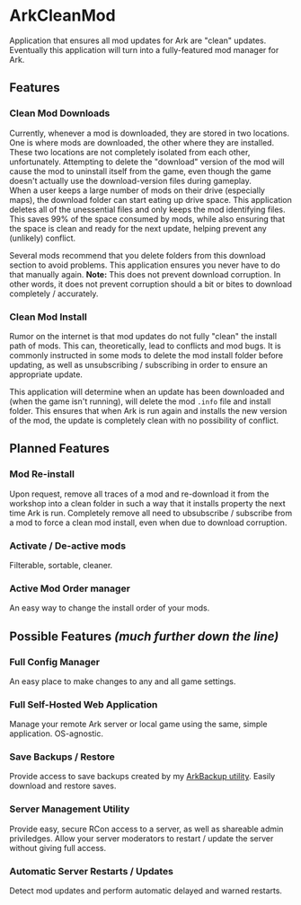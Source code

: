 # ArkCleanMod
Application that ensures all mod updates for Ark are "clean" updates.
Eventually this application will turn into a fully-featured mod manager for Ark.

## Features

### Clean Mod Downloads
Currently, whenever a mod is downloaded, they are stored in two locations.  
One is where mods are downloaded, the other where they are installed.
These two locations are not completely isolated from each other, unfortunately.
Attempting to delete the "download" version of the mod will cause the mod to uninstall itself from the game, even though the game
doesn't actually use the download-version files during gameplay.  
When a user keeps a large number of mods on their drive (especially maps), the download folder can start eating up drive space.
This application deletes all of the unessential files and only keeps the mod identifying files.
This saves 99% of the space consumed by mods, while also ensuring that the space is clean and ready for the next update,
helping prevent any (unlikely) conflict.

Several mods recommend that you delete folders from this download section to avoid problems.
This application ensures you never have to do that manually again.
**Note:** This does not prevent download corruption.  In other words, it does not prevent corruption should a bit or bites to download
completely / accurately.

### Clean Mod Install
Rumor on the internet is that mod updates do not fully "clean" the install path of mods.
This can, theoretically, lead to conflicts and mod bugs.
It is commonly instructed in some mods to delete the mod install folder before updating,
as well as unsubscribing / subscribing in order to ensure an appropriate update.

This application will determine when an update has been downloaded and (when the game isn't running),
will delete the mod `.info` file and install folder.
This ensures that when Ark is run again and installs the new version of the mod,
the update is completely clean with no possibility of conflict.

## Planned Features

### Mod Re-install
Upon request, remove all traces of a mod and re-download it from the workshop into a clean folder in such a way that it installs property
the next time Ark is run.
Completely remove all need to ubsubscribe / subscribe from a mod to force a clean mod install,
even when due to download corruption.

### Activate / De-active mods
Filterable, sortable, cleaner.

### Active Mod Order manager
An easy way to change the install order of your mods.

## Possible Features *(much further down the line)*

### Full Config Manager
An easy place to make changes to any and all game settings.

### Full Self-Hosted Web Application
Manage your remote Ark server or local game using the same, simple application.  OS-agnostic.

### Save Backups / Restore
Provide access to save backups created by my [ArkBackup utility](https://github.com/LaoArchAngel/ArkBackup).
Easily download and restore saves.

### Server Management Utility
Provide easy, secure RCon access to a server, as well as shareable admin priviledges.
Allow your server moderators to restart / update the server without giving full access.

### Automatic Server Restarts / Updates
Detect mod updates and perform automatic delayed and warned restarts.
